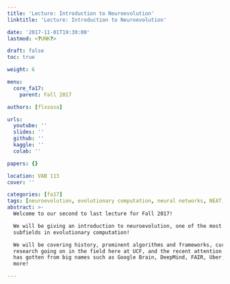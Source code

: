 ```yaml
---
title: 'Lecture: Introduction to Neuroevolution'
linktitle: 'Lecture: Introduction to Neuroevolution'

date: '2017-11-01T19:30:00'
lastmod: <?UNK?>

draft: false
toc: true

weight: 6

menu:
  core_fa17:
    parent: Fall 2017

authors: [flxsosa]

urls:
  youtube: ''
  slides: ''
  github: ''
  kaggle: ''
  colab: ''

papers: {}

location: VAB 113
cover: ''

categories: [fa17]
tags: [neuroevolution, evolutionary computation, neural networks, NEAT, HyperNEAT]
abstract: >-
  Welcome to our second to last lecture for Fall 2017!

  We will be giving an introduction to neuroevolution, one of the most active
  subfields in evolutionary computation!

  We will be covering history, prominent algorithms and frameworks, current state-of-the-art
  research going on in the field here at UCF, and the recent attention this field
  has gotten from big names such as Google Brain, DeepMind, FAIR, Uber, MIT, and
  more!

---
```


<!-- TODO Add Meeting Notes/Contents here -->
<!-- NOTE Refer the Documentation if you're unsure how to format/add to this. -->
